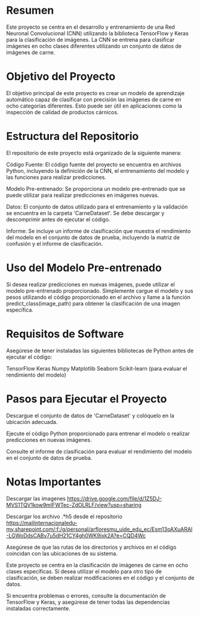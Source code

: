 # Resumen

Este proyecto se centra en el desarrollo y entrenamiento de una Red Neuronal Convolucional (CNN) utilizando la biblioteca TensorFlow y Keras para la clasificación de imágenes. La CNN se entrena para clasificar imágenes en ocho clases diferentes utilizando un conjunto de datos de imágenes de carne.

# Objetivo del Proyecto
El objetivo principal de este proyecto es crear un modelo de aprendizaje automático capaz de clasificar con precisión las imágenes de carne en ocho categorías diferentes. Esto puede ser útil en aplicaciones como la inspección de calidad de productos cárnicos.

# Estructura del Repositorio
El repositorio de este proyecto está organizado de la siguiente manera:

Código Fuente: El código fuente del proyecto se encuentra en archivos Python, incluyendo la definición de la CNN, el entrenamiento del modelo y las funciones para realizar predicciones.

Modelo Pre-entrenado: Se proporciona un modelo pre-entrenado que se puede utilizar para realizar predicciones en imágenes nuevas.

Datos: El conjunto de datos utilizado para el entrenamiento y la validación se encuentra en la carpeta 'CarneDataset'. Se debe descargar y descomprimir antes de ejecutar el código.

Informe: Se incluye un informe de clasificación que muestra el rendimiento del modelo en el conjunto de datos de prueba, incluyendo la matriz de confusión y el informe de clasificación.

# Uso del Modelo Pre-entrenado
Si desea realizar predicciones en nuevas imágenes, puede utilizar el modelo pre-entrenado proporcionado. Simplemente cargue el modelo y sus pesos utilizando el código proporcionado en el archivo y llame a la función predict_class(image_path) para obtener la clasificación de una imagen específica.

# Requisitos de Software
Asegúrese de tener instaladas las siguientes bibliotecas de Python antes de ejecutar el código:

TensorFlow
Keras
Numpy
Matplotlib
Seaborn
Scikit-learn (para evaluar el rendimiento del modelo)
# Pasos para Ejecutar el Proyecto
Descargue el conjunto de datos de 'CarneDataset' y colóquelo en la ubicación adecuada.

Ejecute el código Python proporcionado para entrenar el modelo o realizar predicciones en nuevas imágenes.

Consulte el informe de clasificación para evaluar el rendimiento del modelo en el conjunto de datos de prueba.

# Notas Importantes
Descargar las imagenes https://drive.google.com/file/d/1Z5DJ-MVS1TQV1kow9mIFWTec-ZdOLRLF/view?usp=sharing 

Descargar los archivo .*h5 desde el repositorio https://mailinternacionaledu-my.sharepoint.com/:f:/g/personal/arfloresmu_uide_edu_ec/Esm13oAXuARAl-LGWoDdsCABy7u5dH21CY4gh0WK9ixk2A?e=CQD4Wc

Asegúrese de que las rutas de los directorios y archivos en el código coincidan con las ubicaciones de su sistema.

Este proyecto se centra en la clasificación de imágenes de carne en ocho clases específicas. Si desea utilizar el modelo para otro tipo de clasificación, se deben realizar modificaciones en el código y el conjunto de datos.

Si encuentra problemas o errores, consulte la documentación de TensorFlow y Keras, y asegúrese de tener todas las dependencias instaladas correctamente.
